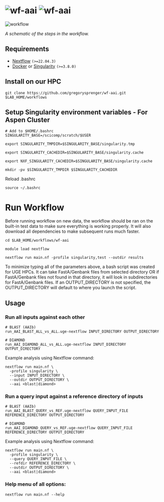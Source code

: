 # ![wf-aai](images/wf-aai_logo_light.png#gh-light-mode-only) ![wf-aai](images/wf-aai_logo_dark.png#gh-dark-mode-only)

![workflow](images/wf-aai_workflow.png)

_A schematic of the steps in the workflow._

## Requirements

- [Nextflow](https://www.nextflow.io/docs/latest/getstarted.html#installation) `(>=22.04.3)`
- [Docker](https://docs.docker.com/engine/installation/) or [Singularity](https://www.sylabs.io/guides/3.0/user-guide/) `(>=3.8.0)`

## Install on our HPC

```
git clone https://github.com/gregorysprenger/wf-aai.git $LAB_HOME/workflows
```

## Setup Singularity environment variables - For Aspen Cluster

```
# Add to $HOME/.bashrc
SINGULARITY_BASE=/scicomp/scratch/$USER

export SINGULARITY_TMPDIR=$SINGULARITY_BASE/singularity.tmp

export SINGULARITY_CACHEDIR=$SINGULARITY_BASE/singularity.cache

export NXF_SINGULARITY_CACHEDIR=$SINGULARITY_BASE/singularity.cache

mkdir -pv $SINGULARITY_TMPDIR $SINGULARITY_CACHEDIR
```

Reload .bashrc

```
source ~/.bashrc
```

# Run Workflow

Before running workflow on new data, the workflow should be ran on the built-in test data to make sure everything is working properly. It will also download all dependencies to make subsequent runs much faster.

```
cd $LAB_HOME/workflows/wf-aai

module load nextflow

nextflow run main.nf -profile singularity,test --outdir results
```

To minimize typing all of the parameters above, a bash script was created for UGE HPCs. It can take FastA/Genbank files from selected directory OR if FastA/Genbank files not found in that directory, it will look in subdirectories for FastA/Genbank files. If an OUTPUT_DIRECTORY is not specified, the OUTPUT_DIRECTORY will default to where you launch the script.

## Usage

### Run all inputs against each other

```
# BLAST (AAIb)
run_AAI_BLAST_ALL_vs_ALL.uge-nextflow INPUT_DIRECTORY OUTPUT_DIRECTORY

# DIAMOND
run_AAI_DIAMOND_ALL_vs_ALL.uge-nextflow INPUT_DIRECTORY OUTPUT_DIRECTORY
```

Example analysis using Nextflow command:

```
nextflow run main.nf \
  -profile singularity \
  --input INPUT_DIRECTORY \
  --outdir OUTPUT_DIRECTORY \
  --aai <blast|diamond>
```

### Run a query input against a reference directory of inputs

```
# BLAST (AAIb)
run_AAI_BLAST_QUERY_vs_REF.uge-nextflow QUERY_INPUT_FILE REFERENCE_DIRECTORY OUTPUT_DIRECTORY

# DIAMOND
run_AAI_DIAMOND_QUERY_vs_REF.uge-nextflow QUERY_INPUT_FILE REFERENCE_DIRECTORY OUTPUT_DIRECTORY
```

Example analysis using Nextflow command:

```
nextflow run main.nf \
  -profile singularity \
  --query QUERY_INPUT_FILE \
  --refdir REFERENCE_DIRECTORY \
  --outdir OUTPUT_DIRECTORY \
  --aai <blast|diamond>
```

### Help menu of all options:

```
nextflow run main.nf --help
```
